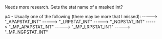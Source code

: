 Needs more research. Gets the stat name of a masked int?

p4 - Usually one of the following (there may be more that I missed):
-----> "_APAPSTAT_INT"
-----> "_LRPSTAT_INT"
-----> "_NGPSTAT_INT"
-----> "_MP_APAPSTAT_INT"
-----> "_MP_LRPSTAT_INT"
-----> "_MP_NGPSTAT_INT"